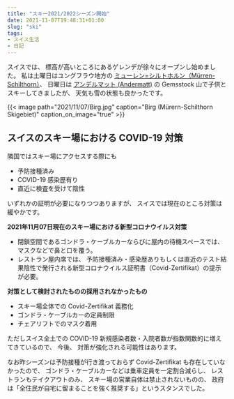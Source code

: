 ```yaml
---
title: "スキー2021/2022シーズン開始"
date: 2021-11-07T19:48:31+01:00
slug: "ski"
tags:
- スイス生活
- 日記
---
```

スイスでは、
標高が高いところにあるゲレンデが徐々にオープンし始めました。
私は土曜日はユングフラウ地方の [ミューレン=シルトホルン（Mürren-Schilthorn）](https://schilthorn.ch/40/de/Skigebiet)、
日曜日は [アンデルマット (Andermatt)](https://www.andermatt-sedrun-disentis.ch/de/) の Gemsstock 山で子供とスキーしてきましたが、
天気も雪の状態も良かったです。

{{< image
    path="2021/11/07/Birg.jpg"
    caption="Birg (Mürern-Schilthorn Skigebiet)"
    caption_on_image="true" >}}

## スイスのスキー場における COVID-19 対策

隣国ではスキー場にアクセスする際にも

- 予防接種済み
- COVID-19 感染歴有り
- 直近に検査を受けて陰性

いずれかの証明が必要になりつつありますが、
スイスでは現在のところ対策は緩やかです。

**2021年11月07日現在のスキー場における新型コロナウイルス対策**
- 閉鎖空間であるゴンドラ・ケーブルカーならびに屋内の待機スペースでは、
    マスクなどで鼻と口を覆う。
- レストラン屋内席では、
    予防接種済み・感染歴ありもしくは直近のテスト結果陰性で発行される新型コロナウイルス証明書（Covid-Zertifikat）の提示が必要。

**対策として検討されたものの採用されなかったもの**
- スキー場全体での Covid-Zertifikat 義務化
- ゴンドラ・ケーブルカーの定員制限
- チェアリフトでのマスク着用

ただしスイス全土での COVID-19 新規感染者数・入院者数が指数関数的に増えてきているので、
今後、
対策が強化される可能性はあります。

なお昨シーズンは予防接種が行き渡っておらず Covid-Zertifikat も存在していなかったので、
ゴンドラ・ケーブルカーなどは乗車定員を一定割合減らし、
レストランもテイクアウトのみ、
スキー場の営業自体は禁止されないものの、
政府は「全住民が自宅に留まることを強く推奨する」というスタンスでした。
